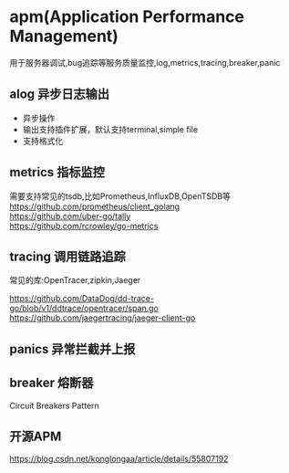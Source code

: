 # apm(Application Performance Management)
用于服务器调试,bug追踪等服务质量监控,log,metrics,tracing,breaker,panic

## alog 异步日志输出
- 异步操作
- 输出支持插件扩展，默认支持terminal,simple file
- 支持格式化

## metrics 指标监控
需要支持常见的tsdb,比如Prometheus,InfluxDB,OpenTSDB等  
https://github.com/prometheus/client_golang  
https://github.com/uber-go/tally  
https://github.com/rcrowley/go-metrics  

## tracing 调用链路追踪
常见的库:OpenTracer,zipkin,Jaeger

https://github.com/DataDog/dd-trace-go/blob/v1/ddtrace/opentracer/span.go    
https://github.com/jaegertracing/jaeger-client-go  

## panics 异常拦截并上报

## breaker 熔断器
Circuit Breakers Pattern

## 开源APM
https://blog.csdn.net/konglongaa/article/details/55807192
